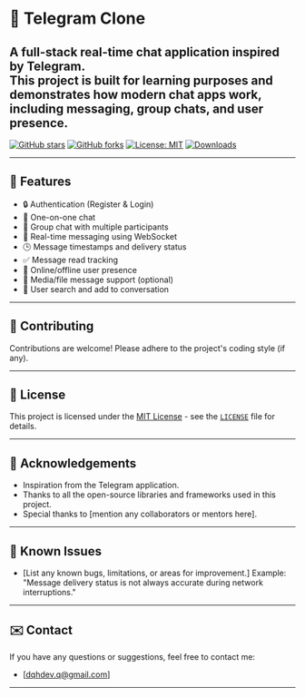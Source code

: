 # 📩 Telegram Clone

A full-stack real-time chat application inspired by Telegram.  
This project is built for learning purposes and demonstrates how modern chat apps work, including messaging, group chats, and user presence.
--
[![GitHub stars](https://img.shields.io/github/stars/doquanghop/telegram-clone?style=social)](https://github.com/doquanghop/telegram-clone)
[![GitHub forks](https://img.shields.io/github/forks/doquanghop/telegram-clone?style=social)](https://github.com/doquanghop/telegram-clone/forks)
[![License: MIT](https://img.shields.io/badge/License-MIT-yellow.svg)](https://opensource.org/licenses/MIT)
[![Downloads](https://img.shields.io/github/downloads/doquanghop/telegram-clone/total.svg)](https://github.com/doquanghop/telegram-clone/releases)

---
## 🚀 Features

- 🔒 Authentication (Register & Login)
- 💬 One-on-one chat
- 👥 Group chat with multiple participants
- 📡 Real-time messaging using WebSocket
- 🕒 Message timestamps and delivery status
- ✅ Message read tracking
- 🔔 Online/offline user presence
- 📁 Media/file message support (optional)
- 🔎 User search and add to conversation

---

## 🤝 Contributing

Contributions are welcome!
Please adhere to the project's coding style (if any).

---

## 📜 License

This project is licensed under the [MIT License](https://opensource.org/licenses/MIT) - see the [`LICENSE`](LICENSE) file for details.

---

## 🙏 Acknowledgements

*   Inspiration from the Telegram application.
*   Thanks to all the open-source libraries and frameworks used in this project.
*   Special thanks to [mention any collaborators or mentors here].

---

## 🐛 Known Issues

*   [List any known bugs, limitations, or areas for improvement.]  Example: "Message delivery status is not always accurate during network interruptions."

---

## ✉️ Contact

If you have any questions or suggestions, feel free to contact me:

*   [dqhdev.q@gmail.com]

---
